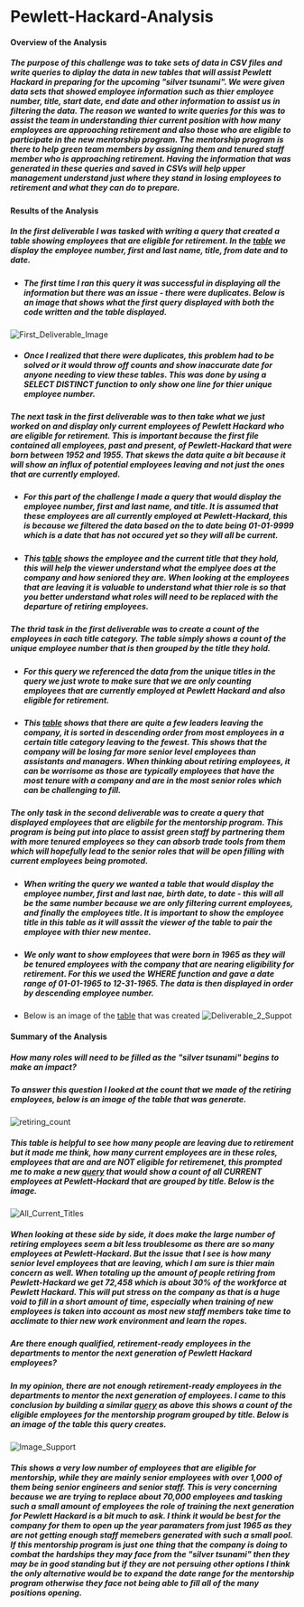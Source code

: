 # Pewlett-Hackard-Analysis

#### Overview of the Analysis 

##### The purpose of this challenge was to take sets of data in CSV files and write queries to diplay the data in new tables that will assist Pewlett Hackard in preparing for the upcoming "silver tsunami". We were given data sets that showed employee information such as thier employee number, title, start date, end date and other information to assist us in filtering the data. The reason we wanted to write queries for this was to assist the team in understanding thier current position with how many employees are approaching retirement and also those who are eligible to participate in the new mentorship program. The mentorship program is there to help green team members by assigning them and tenured staff member who is approaching retirement. Having the information that was generated in these queries and saved in CSVs will help upper management understand just where they stand in losing employees to retirement and what they can do to prepare.

#### Results of the Analysis 

##### In the first deliverable I was tasked with writing a query that created a table showing employees that are eligible for retirement. In the [table](https://github.com/walzfran/Pewlett-Hackard-Analysis/blob/main/Data/retirement_titles.csv) we display the employee number, first and last name, title, from date and to date. 
* ##### The first time I ran this query it was successful in displaying all the information but there was an issue - there were duplicates. Below is an image that shows what the first query displayed with both the code written and the table displayed. 

![First_Deliverable_Image](https://github.com/walzfran/Pewlett-Hackard-Analysis/blob/main/First_Deliverable_Image.png)

* ##### Once I realized that there were duplicates, this problem had to be solved or it would throw off counts and show inaccurate date for anyone needing to view these tables. This was done by using a SELECT DISTINCT function to only show one line for thier unique employee number. 

##### The next task in the first deliverable was to then take what we just worked on and display only current employees of Pewlett Hackard who are eligible for retirement. This is important because the first file contained all employees, past and present, of Pewlett-Hackard that were born between 1952 and 1955. That skews the data quite a bit because it will show an influx of potential employees leaving and not just the ones that are currently employed. 
* ##### For this part of the challenge I made a query that would display the employee number, first and last name, and title. It is assumed that these employees are all currently employed at Pewlett-Hackard, this is because we filtered the data based on the to date being 01-01-9999 which is a date that has not occured yet so they will all be current. 
* ##### This [table](https://github.com/walzfran/Pewlett-Hackard-Analysis/blob/main/Data/unique_titles.csv) shows the employee and the current title that they hold, this will help the viewer understand what the emplyee does at the company and how seniored they are. When looking at the employees that are leaving it is valuable to understand what thier role is so that you better understand what roles will need to be replaced with the departure of retiring employees. 

##### The thrid task in the first deliverable was to create a count of the employees in each title category. The table simply shows a count of the unique employee number that is then grouped by the title they hold. 
* ##### For this query we referenced the data from the unique titles in the query we just wrote to make sure that we are only counting employees that are currently employed at Pewlett Hackard and also eligible for retirement.
* ##### This [table](https://github.com/walzfran/Pewlett-Hackard-Analysis/blob/main/Data/retiring_titles.csv) shows that there are quite a few leaders leaving the company, it is sorted in descending order from most employees in a certain title category leaving to the fewest. This shows that the company will be losing far more senior level employees than assistants and managers. When thinking about retiring employees, it can be worrisome as those are typically employees that have the most tenure with a company and are in the most senior roles which can be challenging to fill. 

##### The only task in the second deliverable was to create a query that displayed employees that are eligbile for the mentorship program. This program is being put into place to assist green staff by partnering them with more tenured employees so they can absorb trade tools from them which will hopefully lead to the senior roles that will be open filling with current employees being promoted. 
* ##### When writing the query we wanted a table that would display the employee number, first and last nae, birth date, to date - this will all be the same number because we are only filtering current employees, and finally the employees title. It is important to show the employee title in this table as it will asssit the viewer of the table to pair the employee with thier new mentee. 
* ##### We only want to show employees that were born in 1965 as they will be tenured employees with the company that are nearing eligibility for retirement. For this we used the WHERE function and gave a date range of 01-01-1965 to 12-31-1965. The data is then displayed in order by descending employee number. 
* Below is an image of the [table](https://github.com/walzfran/Pewlett-Hackard-Analysis/blob/main/Data/mentorship_eligibility.csv) that was created 
![Deliverable_2_Suppot](https://github.com/walzfran/Pewlett-Hackard-Analysis/blob/main/mentorship_image.png)

#### Summary of the Analysis 

##### How many roles will need to be filled as the "silver tsunami" begins to make an impact?
##### To answer this question I looked at the count that we made of the retiring employees, below is an image of the table that was generate. 
![retiring_count](https://github.com/walzfran/Pewlett-Hackard-Analysis/blob/main/Retiring_titles.png)
##### This table is helpful to see how many people are leaving due to retirement but it made me think, how many current employees are in these roles, employees that are and are NOT eligible for retiremenet, this prompted me to make a new [query](https://github.com/walzfran/Pewlett-Hackard-Analysis/blob/main/Queries/support_query_1.sql) that would show a count of all CURRENT employees at Pewlett-Hackard that are grouped by title. Below is the image. 
![All_Current_Titles](https://github.com/walzfran/Pewlett-Hackard-Analysis/blob/main/All_Employees_title.png)
##### When looking at these side by side, it does make the large number of retiring employees seem a bit less troublesome as there are so many employees at Pewlett-Hackard. But the issue that I see is how many senior level employees that are leaving, which I am sure is thier main concern as well. When totaling up the amount of people retiring from Pewlett-Hackard we get 72,458 which is about 30% of the workforce at Pewlett Hackard. This will put stress on the company as that is a huge void to fill in a short amount of time, especially when training of new employees is taken into account as most new staff members take time to acclimate to thier new work environment and learn the ropes. 

##### Are there enough qualified, retirement-ready employees in the departments to mentor the next generation of Pewlett Hackard employees?
##### In my opinion, there are not enough retirement-ready employees in the departments to mentor the next generation of employees. I came to this conclusion by building a similar [query](https://github.com/walzfran/Pewlett-Hackard-Analysis/blob/main/Queries/support_query_2.sql) as above this shows a count of the eligible employees for the mentorship program grouped by title. Below is an image of the table this query creates. 
![Image_Support](https://github.com/walzfran/Pewlett-Hackard-Analysis/blob/main/Analysis_Image.png)
##### This shows a very low number of employees that are eligible for mentorship, while they are mainly senior employees with over 1,000 of them being senior engineers and senior staff. This is very concerning because we are trying to replace about 70,000 employees and tasking such a small amount of employees the role of training the next generation for Pewlett Hackard is a bit much to ask. I think it would be best for the company for them to open up the year paramaters from just 1965 as they are not getting enough staff memebers generated with such a small pool. If this mentorship program is just one thing that the company is doing to combat the hardships they may face from the "silver tsunami" then they may be in good standing but if they are not persuing other options I think the only alternative would be to expand the date range for the mentorship program otherwise they face not being able to fill all of the many positions opening. 
